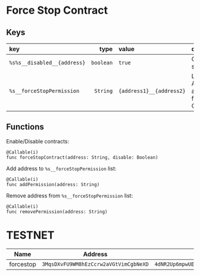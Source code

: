 # Force Stop Contract


## Keys
| key                         |      type | value                    | description                                       |
| :-------------------------- | --------: | :----------------------- | :------------------------------------------------ |
| `%s%s__disabled__{address}` | `boolean` | `true`                   | Contract status                                   |
| `%s__forceStopPermission`   |  `String` | `{address1}__{address2}` | List of Addresses allowed to force stop Contracts |


## Functions
Enable/Disable contracts:
```
@Callable(i)
func forceStopContract(address: String, disable: Boolean)
```

Add address to `%s__forceStopPermission` list:
```
@Callable(i)
func addPermission(address: String)
```

Remove address from `%s__forceStopPermission` list:
```
@Callable(i)
func removePermission(address: String)
```

# TESTNET
| Name      | Address                               | Public key                                     |
| --------- | ------------------------------------- | ---------------------------------------------- |
| forcestop | `3MqsDXvFU9WM8hEzCcrw2aVGtVimCgbNeXD` | `4dNR2Up6mpwUEcy9WQuE2wAzR7HRURa6Pk9jrFKgcHqB` |